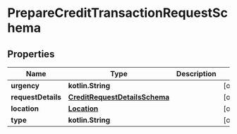 
# PrepareCreditTransactionRequestSchema

## Properties
Name | Type | Description | Notes
------------ | ------------- | ------------- | -------------
**urgency** | **kotlin.String** |  |  [optional]
**requestDetails** | [**CreditRequestDetailsSchema**](CreditRequestDetailsSchema.md) |  |  [optional]
**location** | [**Location**](Location.md) |  |  [optional]
**type** | **kotlin.String** |  |  [optional]



